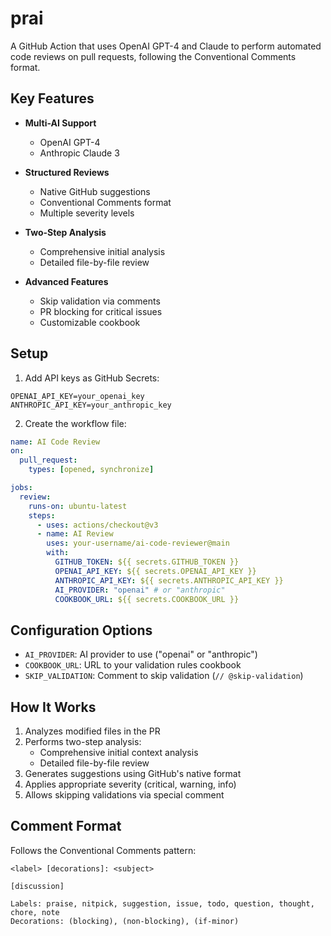 # prai

A GitHub Action that uses OpenAI GPT-4 and Claude to perform automated code reviews on pull requests, following the Conventional Comments format.

## Key Features

- **Multi-AI Support**
  - OpenAI GPT-4
  - Anthropic Claude 3
  
- **Structured Reviews**
  - Native GitHub suggestions
  - Conventional Comments format
  - Multiple severity levels
  
- **Two-Step Analysis**
  - Comprehensive initial analysis
  - Detailed file-by-file review
  
- **Advanced Features**
  - Skip validation via comments
  - PR blocking for critical issues
  - Customizable cookbook

## Setup

1. Add API keys as GitHub Secrets:
````
OPENAI_API_KEY=your_openai_key
ANTHROPIC_API_KEY=your_anthropic_key
````

2. Create the workflow file:

````yaml
name: AI Code Review
on:
  pull_request:
    types: [opened, synchronize]

jobs:
  review:
    runs-on: ubuntu-latest
    steps:
      - uses: actions/checkout@v3
      - name: AI Review
        uses: your-username/ai-code-reviewer@main
        with:
          GITHUB_TOKEN: ${{ secrets.GITHUB_TOKEN }}
          OPENAI_API_KEY: ${{ secrets.OPENAI_API_KEY }}
          ANTHROPIC_API_KEY: ${{ secrets.ANTHROPIC_API_KEY }}
          AI_PROVIDER: "openai" # or "anthropic"
          COOKBOOK_URL: ${{ secrets.COOKBOOK_URL }}
````

## Configuration Options

- `AI_PROVIDER`: AI provider to use ("openai" or "anthropic")
- `COOKBOOK_URL`: URL to your validation rules cookbook
- `SKIP_VALIDATION`: Comment to skip validation (`// @skip-validation`)

## How It Works

1. Analyzes modified files in the PR
2. Performs two-step analysis:
   - Comprehensive initial context analysis
   - Detailed file-by-file review
3. Generates suggestions using GitHub's native format
4. Applies appropriate severity (critical, warning, info)
5. Allows skipping validations via special comment

## Comment Format

Follows the Conventional Comments pattern:
````
<label> [decorations]: <subject>

[discussion]

Labels: praise, nitpick, suggestion, issue, todo, question, thought, chore, note
Decorations: (blocking), (non-blocking), (if-minor)
````